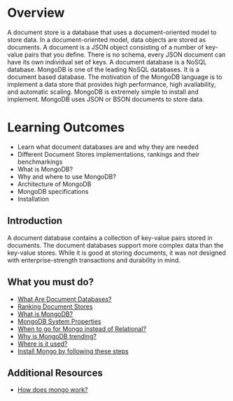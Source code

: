 # Overview
A document store is a database that uses a document-oriented model to store data. In a document-oriented model, data objects are stored as documents. A document is a JSON object consisting of a number of key-value pairs that you define. There is no schema, every JSON document can have its own individual set of keys. A document database is a NoSQL database. MongoDB is one of the leading NoSQL databases. It is a document based database. The motivation of the MongoDB language is to implement a data store that provides high performance, high availability, and automatic scaling. MongoDB is extremely simple to install and implement. MongoDB uses JSON or BSON documents to store data.

# Learning Outcomes
- Learn what document databases are and why they are needed
- Different Document Stores implementations, rankings and their benchmarkings
- What is MongoDB?
- Why and where to use MongoDB?
- Architecture of MongoDB
- MongoDB specifications
- Installation

## Introduction
A document database contains a collection of key-value pairs stored in documents. The document databases support more complex data than the key-value stores. While it is good at storing documents, it was not designed with enterprise-strength transactions and durability in mind.

## What you must do?
- [What Are Document Databases?](https://docs.microsoft.com/en-us/archive/msdn-magazine/2011/november/data-points-what-the-heck-are-document-databases)
- [Ranking Document Stores](https://db-engines.com/en/ranking/document+store)
- [What is MongoDB?](https://www.guru99.com/what-is-mongodb.html)
- [MongoDB System Properties](https://db-engines.com/en/system/MongoDB)
- [When to go for Mongo instead of Relational?](https://www.javatpoint.com/mongodb-advantages-over-rdbms)
- [Why is MongoDB trending?](https://severalnines.com/database-blog/mongodb-vs-mysql-nosql-why-mongo-better)
- [Where is it used?](https://www.edureka.co/blog/real-world-use-cases-of-mongodb/)
- [Install Mongo by following these steps](https://docs.mongodb.com/manual/installation/)

## Additional Resources
- [How does mongo work?](https://intellipaat.com/blog/what-is-mongodb/)
